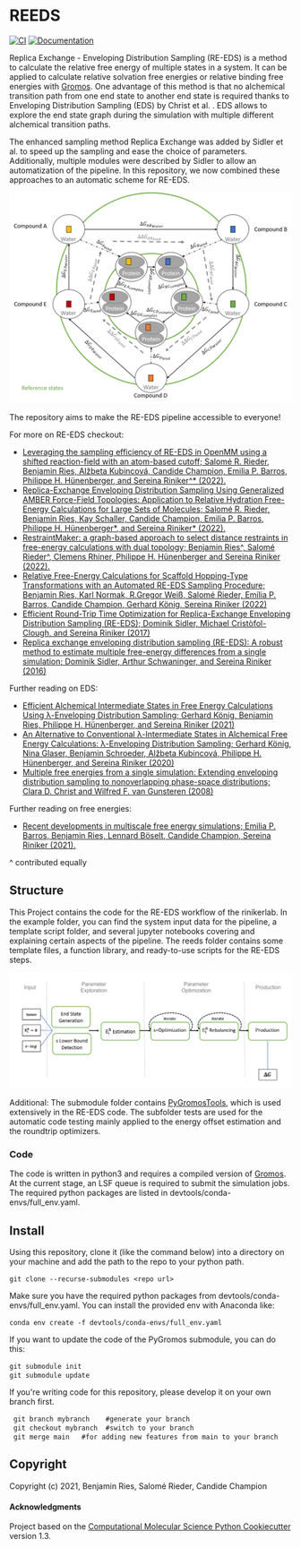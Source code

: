 REEDS
==============================
[//]: # (Badges)
[![CI](https://github.com/rinikerlab/reeds/actions/workflows/CI.yaml/badge.svg)](https://github.com/rinikerlab/reeds/actions/workflows/CI.yaml)
[![Documentation](https://img.shields.io/badge/Documentation-here-white.svg)](https://rinikerlab.github.io/reeds/)



Replica Exchange - Enveloping Distribution Sampling (RE-EDS) is a method to calculate the relative free energy of multiple states in a system. It can be applied to calculate relative solvation free energies or relative binding free energies with [Gromos](http://gromos.net/). One advantage of this method is that no alchemical transition path from one end state to another end state is required thanks to Enveloping Distribution Sampling (EDS) by Christ et al. .  EDS allows to explore the end state graph during the simulation with multiple different alchemical transition paths.

The enhanced sampling method Replica Exchange was added by Sidler et al. to speed up the sampling and ease the choice of parameters. Additionally, multiple modules were described by Sidler to allow an automatization of the pipeline. In this repository, we now combined these approaches to an automatic scheme for RE-EDS.

![](.img/State_graph.png)


The repository aims to make the RE-EDS pipeline accessible to everyone!

For more on RE-EDS checkout:
* [Leveraging the sampling efficiency of RE-EDS in OpenMM using a shifted reaction-field with an atom-based cutoff; Salomé R. Rieder, Benjamin Ries, Alžbeta Kubincová, Candide Champion, Emilia P. Barros, Philippe H. Hünenberger, and Sereina Riniker^* (2022).](https://doi.org/10.1063/5.0107935)
 * [Replica-Exchange Enveloping Distribution Sampling Using Generalized AMBER Force-Field Topologies: Application to Relative Hydration Free-Energy Calculations for Large Sets of Molecules; Salomé R. Rieder, Benjamin Ries, Kay Schaller, Candide Champion, Emilia P. Barros, Philippe H. Hünenberger*, and Sereina Riniker* (2022). ](https://doi.org/10.1021/acs.jcim.2c00383)
 * [RestraintMaker: a graph-based approach to select distance restraints in free-energy calculations with dual topology; Benjamin Ries^, Salomé Rieder^, Clemens Rhiner, Philippe H. Hünenberger and Sereina Riniker (2022). ](https://doi.org/10.1007/s10822-022-00445-6)
 * [Relative Free-Energy Calculations for Scaffold Hopping-Type Transformations with an Automated RE-EDS Sampling Procedure; Benjamin Ries, Karl Normak, R.Gregor Weiß, Salomé Rieder, Emília P. Barros, Candide Champion, Gerhard König, Sereina Riniker (2022)](https://link.springer.com/article/10.1007/s10822-021-00436-z)
 * [Efficient Round-Trip Time Optimization for Replica-Exchange Enveloping Distribution Sampling (RE-EDS); Dominik Sidler, Michael Cristòfol-Clough, and Sereina Riniker (2017)](https://pubs.acs.org/doi/abs/10.1021/acs.jctc.7b00286)
 * [Replica exchange enveloping distribution sampling (RE-EDS): A robust method to estimate multiple free-energy differences from a single simulation;  Dominik Sidler, Arthur Schwaninger, and Sereina Riniker (2016)](https://aip.scitation.org/doi/abs/10.1063/1.4964781)

Further reading on EDS:
 * [Efficient Alchemical Intermediate States in Free Energy Calculations Using λ-Enveloping Distribution Sampling; Gerhard König, Benjamin Ries, Philippe H. Hünenberger, and Sereina Riniker (2021)](https://doi.org/10.1021/acs.jctc.1c00418)
 * [An Alternative to Conventional λ-Intermediate States in Alchemical Free Energy Calculations: λ-Enveloping Distribution Sampling; Gerhard König, Nina Glaser, Benjamin Schroeder, Alžbeta Kubincová, Philippe H. Hünenberger, and Sereina Riniker (2020)](https://pubs.acs.org/doi/abs/10.1021/acs.jcim.0c00520)
 * [Multiple free energies from a single simulation: Extending enveloping distribution sampling to nonoverlapping phase-space distributions; Clara D. Christ and Wilfred F. van Gunsteren (2008)](https://aip.scitation.org/doi/10.1063/1.2913050)

Further reading on free energies:
  * [Recent developments in multiscale free energy simulations; Emilia P. Barros, Benjamin Ries, Lennard Böselt, Candide Champion, Sereina Riniker (2021).](https://doi.org/10.1016/j.sbi.2021.08.003)
 
^ contributed equally

## Structure
This Project contains the code for the RE-EDS workflow of the rinikerlab. In the example folder, you can find the system input data for the pipeline, a template script folder, and several jupyter notebooks covering and explaining certain aspects of the pipeline. The reeds folder contains some template files, a function library, and ready-to-use scripts for the RE-EDS steps.




![](.img/pipeline.png)

Additional: 
    The submodule folder contains [PyGromosTools](https://github.com/rinikerlab/PyGromosTools), which is used extensively in the RE-EDS code. 
    The subfolder tests are used for the automatic code testing mainly applied to the energy offset estimation and the roundtrip optimizers.


### Code
The code is written in python3 and requires a compiled version of [Gromos](http://gromos.net/).
At the current stage, an LSF queue is required to submit the simulation jobs. 
The required python packages are listed in devtools/conda-envs/full_env.yaml.

## Install
Using this repository, clone it (like the command below) into a directory on your machine and add the path to the repo to your python path.

    git clone --recurse-submodules <repo url>

Make sure you have the required python packages from devtools/conda-envs/full_env.yaml. You can install the provided env with Anaconda like:

    conda env create -f devtools/conda-envs/full_env.yaml

If you want to update the code of the PyGromos submodule, you can do this:

    git submodule init
    git submodule update

If you're writing code for this repository, please develop it on your own branch first.

     git branch mybranch    #generate your branch
     git checkout mybranch  #switch to your branch
     git merge main   #for adding new features from main to your branch


## Copyright

Copyright (c) 2021, Benjamin Ries, Salomé Rieder, Candide Champion


#### Acknowledgments
 
Project based on the 
[Computational Molecular Science Python Cookiecutter](https://github.com/molssi/cookiecutter-cms) version 1.3.
